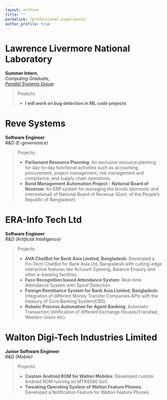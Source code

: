 ```yaml
---
layout: archive
title: ""
permalink: /professional-experience/
author_profile: true
---
```



Lawrence Livermore National Laboratory
===
**Summer Intern**,<br>
*Computing Graduate*,<br>
*[Parallel Systems Group](https://computing.llnl.gov/casc/parallel-systems-group)* <br>
>Projects:
>* **I will work on bug detection in ML code projects**



Reve Systems
===
**Software Engineer** <br>
*R&D (E-governance)* <br>
>Projects:
>* **Parliament Resource Planning**: An exclusive resource planning for day-to-day functional activities such as accounting,
   procurement, project management, risk management and compliance, and supply chain operations. <br>
>* **Bond Management Automation Project - National Board of Revenue**: An ERP system for managing the bonds (domestic and international) of National Board
   of Revenue (Govt. of the People’s Republic of Bangladesh)



ERA-Info Tech Ltd
===
**Software Engineer** <br>
*R&D (Artificial Intelligence)* <br>
>Projects:
>* **AVA ChatBot for Bank Asia Limited, Bangladesh**: Developed a Fin-Tech ChatBot for 
Bank Asia Ltd, Bangladesh with cutting-edge interactive features like Account Opening, Balance Enquiry and other e-banking facilities. <br>
>* **Face Recognition based Attendance System**: Real-time Attendance System with Spoof Detection. <br>
>* **Foreign Remittance System for Bank Asia Limited, Bangladesh**: Integration of different Money Transfer Companies APIs with the treasury of Core Banking System(CBS).<br>
>* **Robotic Process Automation for Agent Banking**: Automatic Transaction Verification of different Exchange Houses(Transfast, Western
   Union etc).


Walton Digi-Tech Industries Limited
===
**Junior Software Engineer** <br>
*R&D (Mobile)* <br>
>Projects:
>* **Custom Android ROM for Walton Mobiles**: Developed custom Android ROM running on MTK6580 SoC. <br>
>* **Tweaking Operating System of Walton Feature Phones**: Developed a Notification Feature for Walton Feature Phones.
